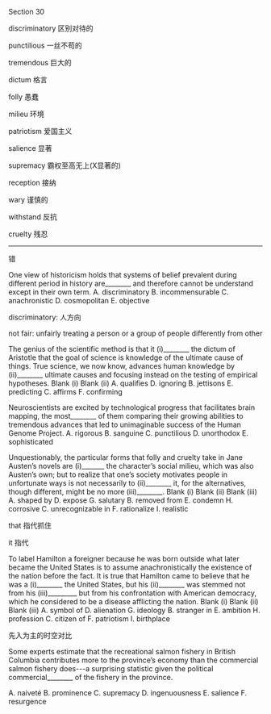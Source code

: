 Section 30

discriminatory	区别对待的

punctilious	一丝不苟的

tremendous	巨大的

dictum	格言

folly	愚蠢

milieu	环境

patriotism	爱国主义

salience	显著

supremacy	霸权至高无上(X显著的)

reception	接纳

wary	谨慎的

withstand	反抗

cruelty	残忍	

----

错

One view of historicism holds that systems of belief prevalent during different period in history are________ and therefore cannot be understand except in their own term.
A. discriminatory
B. incommensurable
C. anachronistic
D. cosmopolitan
E. objective

discriminatory: 人方向

not fair: unfairly treating a person or a group of people differently from other

The genius of the scientific method is that it (i)________ the dictum of Aristotle that the goal of science is knowledge of the ultimate cause of things. True science, we now know, advances human knowledge by (ii)________ ultimate causes and focusing instead on the testing of empirical hypotheses.
Blank (i) Blank (ii)
A. qualifies D. ignoring
B. jettisons E. predicting
C. affirms F. confirming

Neuroscientists are excited by technological progress that facilitates brain mapping, the most________ of them comparing their growing abilities to tremendous advances that led to unimaginable success of the Human Genome Project.
A. rigorous
B. sanguine
C. punctilious
D. unorthodox
E. sophisticated



Unquestionably, the particular forms that folly and cruelty take in Jane Austen’s novels are (i)_______ the character’s social milieu, which was also Austen’s own; but to realize that one’s society motivates people in unfortunate ways is not necessarily to (ii)________ it, for the alternatives, though different, might be no more (iii)________.
Blank (i) Blank (ii) Blank (iii)
A. shaped by D. expose G. salutary
B. removed from E. condemn H. corrosive
C. unrecognizable in F. rationalize I. realistic

that 指代抓住

it 指代

To label Hamilton a foreigner because he was born outside what later became the United States is to assume anachronistically the existence of the nation before the fact. It is true that Hamilton came to believe that he was a (i)________ the United States, but his (ii)________ was stemmed not from his (iii)_________ but from his confrontation with American democracy, which he considered to be a disease afflicting the nation.
Blank (i) Blank (ii) Blank (iii)
A. symbol of D. alienation G. ideology
B. stranger in E. ambition H. profession
C. citizen of F. patriotism I. birthplace

先入为主的时空对比

Some experts estimate that the recreational salmon fishery in British Columbia contributes more to the province’s economy than the commercial salmon fishery does---a surprising statistic given the political commercial________ of the fishery in the province. 

A. naiveté
B. prominence
C. supremacy
D. ingenuousness
E. salience
F. resurgence

